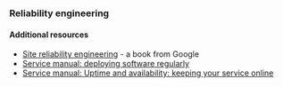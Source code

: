 ### Reliability engineering

#### Additional resources
- [Site reliability engineering](https://landing.google.com/sre/book/) - a book from Google
- [Service manual: deploying software regularly](https://www.gov.uk/service-manual/technology/deploying-software-regularly)
- [Service manual: Uptime and availability: keeping your service online](https://www.gov.uk/service-manual/technology/uptime-and-availability-keeping-your-service-online)
